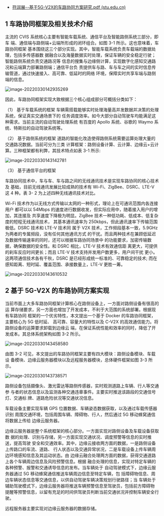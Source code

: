 - [符润展--基于5G-V2X的车路协同方案研究.pdf (stu.edu.cn)](http://imagelab.stu.edu.cn/upload/files/符润展--基于5G-V2X的车路协同方案研究.pdf)

## 1 车路协同框架及相关技术介绍 

主流的 CVIS 系统核心主要有智能车载系统、通信平台及智能路侧系统三部分，即车 端、通信端与路侧端+云端所形成的闭环组合。如图 3-1 所示。这也意味着，车路协同框架 基本围绕这三个部分实现。其中，智能车载系统负责车载端的数据处理，包括多传感器数 据融合以及海量数据实时处理，保证车辆的安全稳定行驶；智能路侧系统负责交通路况等 信息的搜集与边缘侧计算，实现数字化感知交通路况和云端算力部署路侧端；通信平台负 责提供车与路、车与车之间的实时信息传输管道，通过快速接入、高可靠、低延时的网络 环境，保障实时共享车端与路侧端的信息。

![image-20220330142935269](https://raw.githubusercontent.com/lovebetterworld/img/master/img/image-20220330142935269.png)

因此，车路协同框架实现大致根据三个核心组成部分可概括分类如下： 

（1） 基于车载系统的框架 车辆需搭载能够实时处理海量高并发数据并决策的处理系统，保证真实交通场景下的 任务调度效率。如今大部分自动驾驶车均能满足这种需求。当前主流的自动驾驶处理系统 有百度的 Apollo 系统、谷歌的 Waymo 系统、特斯拉的自动驾驶系统等。 

（2） 基于路侧系统的框架 道路的智能化改造使得路侧系统需要运算处理大量的交通路况数据。当前可分为三类 计算框架：路侧设备计算、云计算、边缘云+云计算。三种框架都有利弊，其技术特点如表 3-1 所示:

![image-20220330143142781](https://raw.githubusercontent.com/lovebetterworld/img/master/img/image-20220330143142781.png)

（3） 基于通信平台的框架 

车路协同技术中，车与车、车与路之间的无线通讯技术是实现车路协同的核心技术及 基础，目前无线通讯发展比较成熟的技术有 Wi-Fi、ZigBee、DSRC、LTE-V 这 4 种。表 3- 2 为上述四种无线通讯技术对比。

 Wi-Fi 技术作为以无线方式传输以太网的一种形式，理论上在可通讯范围内各连接用户 都可以以 54Mbps 的速度进行数据收发，但实际应用中，随着接入用户的增加，其连接及 共享速度下降极为明显。ZigBee 技术一种低功耗、低成本、低复杂度的短程无线通讯技术， 其基本通讯速率为 250kbps，但此通讯速率下传输范围极低。DSRC 技术和 LTE-V 技术同 属于 V2X 技术，工作频段基本一致，5.9GHz 为两者的专属频段，没有任何其他通讯方式 的干扰。而且两种技术在兼顾低延迟及数据传输速率的同时，还可以根据车路协同场景中 的功能要求，加密传输数据，确保数据的安全性。和 DSRC 相比，LTE-V 技术有效通信距 离更大，可提供的刹车反应时间更长；而且 LTE-V 技术支持并发用户数更多，用户间干扰 更小。这两项通信技术各有千秋，DSRC 是已经形成统一标准的、可靠稳定的技术; 而在 感知距离、短时延、覆盖范围、承接数量上，LTE-V 更胜一筹。

![image-20220330143610532](https://raw.githubusercontent.com/lovebetterworld/img/master/img/image-20220330143610532.png)

## 2 基于 5G-V2X 的车路协同方案实现  

当前市面上大多车路协同框架计算核心在路侧设备上，一方面对路侧设备有很高的运 算存储要求，另一方面也增加了开发成本，不利于大范围的系统部署。根据现有车路协同 框架的一个优劣特性，本文提出一个基于 Docker 的车路协同框架，主要核心为 5G 低时延、 高可靠、容量大的特性以及 C-V2X 的高效通信能力。将路侧设备的运算要求卸载到边缘云 端，在保证系统性能和效率的同时，降低了开发成本。其总体系统架构如图 3-2 所示。

![image-20220330143458580](https://raw.githubusercontent.com/lovebetterworld/img/master/img/image-20220330143458580.png)

由图 3-2 可见，本文提出的车路协同框架主要有四大模块：路侧设备模块、车载设 备模块、边缘云服务器模块以及远程服务器模块，总体硬件框架如图 3-3 所示。

![image-20220330143738571](https://raw.githubusercontent.com/lovebetterworld/img/master/img/image-20220330143738571.png)

路侧设备包括摄像头、激光雷达等路侧传感器，实时观测道路上车辆、行人等交通参 与者的状态信息以及监测各种交通违章事件。主要实时推送该路段的交通信号灯、交通标 牌、道路危险状况等交通状况信息。 

车载设备主要实现车辆 GPS 位置数据、车辆姿态数据获取，以及通过车载传感器识别 周围交通环境，包括周围车辆、障碍物、行人，然后通过 5G 移动蜂窝通信将数据上传给 边缘云服务器。 

边缘云服务器是整个系统框架的核心部分。一方面实现对路侧设备及车载设备获取数 据的处理、识别与存储，另一方面实现交通状况、调度预警等信息的实时推送，提高驾驶 安全和交通效率。其中，边缘云接收两方面的数据，一是路侧设备上传路口的车流、道路、 行人状态以及交通异常状况，二是车载设备上传车辆周边环境感知信息及其运动状态。由 边缘云融合处理两方面的数据，获得交通道路上各个车辆周边信息及风险预警信息。根据 融合处理的信息，实现对特定车辆的各种预警、报警和交通诱导信息的发布。当车辆处于 自动驾驶模式下，边缘云服务器通过 5G 移动蜂窝通信推送车辆周边信息至特定车辆，包 括障碍物信息、周边车辆状态信息等交通信息，以供自动驾驶车辆决策规划行驶路径；当 车辆处于辅助驾驶模式下，边缘云服务器将推送车辆预警信息至驾驶员，包括前方障碍物 提醒等预警信息，以留有充足的时间供驾驶员判断当前交通状况并控制车辆安全行驶。 

远程服务器主要实现对边缘云服务器的数据存储。